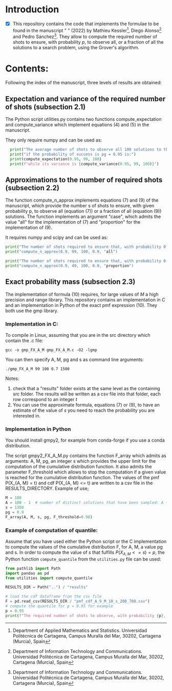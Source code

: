 # Introduction
  * [x] This repository contains the code  that implements the formulae to be found in the manuscript " " (2022) by Mathieu Kessler[^1], Diego Alonso[^2] and Pedro Sánchez[^2].  They allow to compute the required number of shots to ensure, with probability $p$, to observe all, or a fraction of all the solutions to a search problem, using the Grover's algorithm.

# Contents:
Following the index of the manuscript, three levels of results are obtained:

##   Expectation and variance of the required number of shots (subsection 2.1) 


  The Python script utilities.py contains two functions compute_expectation and compute_variance which implement equations (4) and (5) in the manuscript.
  
  They only require numpy and can be used as: 
  
``` python
  print("The average number of shots to observe all 100 solutions to the search problem")
  print("if the probability of success is pg = 0.95 is:")
  print(compute_expectation(0.95, 99, 100)
  print(f"while its variance is {compute_variance(0.95, 99, 100)}")
```

## Approximations to the number of required shots (subsection 2.2) 
The function compute_n_approx implements equations (7) and (9) of the manuscript, which provide the number s of shots to ensure,  with  given probability p, to observe all (equation (7)) or a fraction of all (equation (9)) solutions. The function implements an argument "case", which admits the value "all" for the implementation of (7) and "proportion" for the implementation of (9). 

It requires numpy and scipy and can be used as:

``` python
print("The number of shots required to ensure that, with probability 0.9, we observe all 100 solutions to a search problem, having set pg 0.95 is:")
print("compute_n_approx(0.9, 99, 100, 0.9, "all")
```

``` python
print("The number of shots required to ensure that, with probability 0.9, we observe at least half of the 100 solutions to a search problem, having set pg 0.95 is:")
print("compute_n_approx(0.9, 49, 100, 0.9, "proportion")
```

##  Exact probability mass (subsection 2.3)
The implementation of formula (10) requires, for large values of $M$ a high precision and range library. This repository contains an implementation in C and an implementation in Python of the exact pmf expression (10). They both use the gmp library. 

### Implementation in C:
To compile in Linux, assuming that you are in the src directory which contain the .c file:

```
gcc -o gmp_FX_A_M gmp_FX_A_M.c -O2 -lgmp 
```

You can then specify A, M, pg and s as command line arguments:
```
./gmp_FX_A_M 99 100 0.7 1500
```

Notes:
1. check that a "results" folder exists at the same level as the containing src folder. The results will be written as a csv file into that folder, each row correspond to an integer $t$
1. You can use the approximate formula, equations (7) or (9), to have an estimate of the value of $s$ you need to reach the probability you are interested in.

### Implementation in Python

You should install gmpy2, for example from conda-forge if you use a conda distribution.

The script gmpy2_FX_A_M.py contains the function F_array which admits as arguments: A, M, pg,  an integer s which provides the upper limit for the computation of the cumulative distribution function. It also admits the parameter F_threshold which allows to stop the computation if a given value is reached for the cumulative distribution function. 
The values of the pmf P(X_{A, M} = t) and cdf P(X_{A, M} <= t) are written to
a csv file in the RESULTS_DIRECTORY.
Example of use; 
  
``` python
M = 100
A = 100 - 1  # number of distinct solutions that have been sampled: A + 1
s = 1350
pg = 0.9
F_array(A, M, s, pg, F_threshold=0.98)
```

### Example of computation of quantile: 
Assume that you have used either the Python script or the C implementation to compute the values of the cumulative distribution F, for A, M, a value pg and s. In order to compute the value of $s$ that fulfills $P(X_{A, M} <= s) = p$, the Python function `compute_quantile` from the `utilities.py` file can be used:

``` python
from pathlib import Path
import pandas as pd 
from utilities import compute_quantile

RESULTS_DIR = Path("..") / "results"

# load the cdf dataframe from the csv file
F = pd.read_csv(RESULTS_DIR / "pmf_cdf_A_9_M_10_s_200_700.csv")
# compute the quantile for p = 0.95 for example
p = 0.95
print(f"The required number of shots to observe, with probability {p}, all solutions is {compute_quantile(p, F)}.")
```



[^1]: Department of Applied Mathematics and Statistics. Universidad Politécnica de Cartagena, Campus Muralla del Mar, 30202, Cartagena (Murcia), Spain
[^2]: Department of Information Technology and Communications. Universidad Politécnica de Cartagena, Campus Muralla del Mar, 30202, Cartagena (Murcia), Spain

